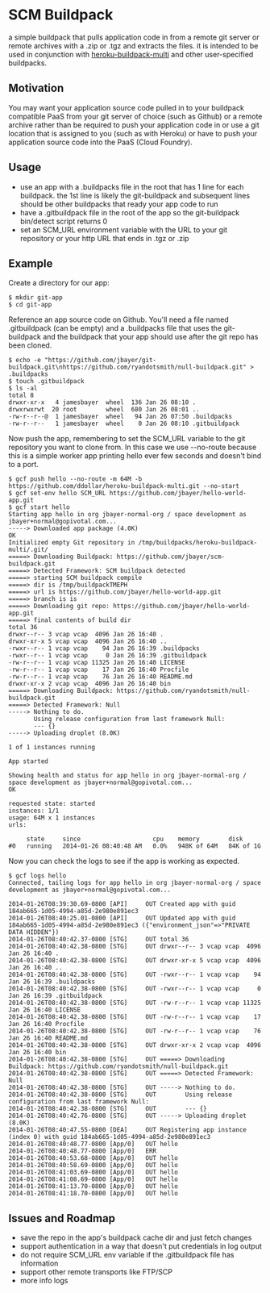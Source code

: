 # SCM Buildpack

a simple buildpack that pulls application code in from a remote git server or remote archives with a .zip or .tgz and extracts the files. it is intended to be used in conjunction with [heroku-buildpack-multi](https://github.com/ddollar/heroku-buildpack-multi#heroku-buildpack-multi) and other user-specified buildpacks. 

## Motivation

You may want your application source code pulled in to your buildpack compatible PaaS from your git server of choice (such as Github) or a remote archive rather than be required to push your application code in or use a git location that is assigned to you (such as with Heroku) or have to push your application source code into the PaaS (Cloud Foundry).

## Usage

* use an app with a .buildpacks file in the root that has 1 line for each buildpack. the 1st line is likely the git-buildpack and subsequent lines should be other buildpacks that ready your app code to run
* have a .gitbuildpack file in the root of the app so the git-buildpack bin/detect script returns 0
* set an SCM_URL environment variable with the URL to your git repository or your http URL that ends in .tgz or .zip

## Example

Create a directory for our app:

```
$ mkdir git-app
$ cd git-app
```

Reference an app source code on Github. You'll need a file named .gitbuildpack (can be empty) and a .buildpacks file that uses the git-buildpack and the buildpack that your app should use after the git repo has been cloned.

```
$ echo -e "https://github.com/jbayer/git-buildpack.git\nhttps://github.com/ryandotsmith/null-buildpack.git" > .buildpacks
$ touch .gitbuildpack
$ ls -al
total 8
drwxr-xr-x   4 jamesbayer  wheel  136 Jan 26 08:10 .
drwxrwxrwt  20 root        wheel  680 Jan 26 08:01 ..
-rw-r--r--@  1 jamesbayer  wheel   94 Jan 26 07:50 .buildpacks
-rw-r--r--   1 jamesbayer  wheel    0 Jan 26 08:10 .gitbuildpack
```

Now push the app, remembering to set the SCM_URL variable to the git repository you want to clone from. In this case we use --no-route because this is a simple worker app printing hello ever few seconds and doesn't bind to a port.

```
$ gcf push hello --no-route -m 64M -b https://github.com/ddollar/heroku-buildpack-multi.git --no-start
$ gcf set-env hello SCM_URL https://github.com/jbayer/hello-world-app.git
$ gcf start hello
Starting app hello in org jbayer-normal-org / space development as jbayer+normal@gopivotal.com...
-----> Downloaded app package (4.0K)
OK
Initialized empty Git repository in /tmp/buildpacks/heroku-buildpack-multi/.git/
=====> Downloading Buildpack: https://github.com/jbayer/scm-buildpack.git
=====> Detected Framework: SCM buildpack detected
=====> starting SCM buildpack compile
=====> dir is /tmp/buildpackTMEPH
=====> url is https://github.com/jbayer/hello-world-app.git
=====> branch is is
=====> Downloading git repo: https://github.com/jbayer/hello-world-app.git
=====> final contents of build dir
total 36
drwxr--r-- 3 vcap vcap  4096 Jan 26 16:40 .
drwxr-xr-x 5 vcap vcap  4096 Jan 26 16:40 ..
-rwxr--r-- 1 vcap vcap    94 Jan 26 16:39 .buildpacks
-rwxr--r-- 1 vcap vcap     0 Jan 26 16:39 .gitbuildpack
-rw-r--r-- 1 vcap vcap 11325 Jan 26 16:40 LICENSE
-rw-r--r-- 1 vcap vcap    17 Jan 26 16:40 Procfile
-rw-r--r-- 1 vcap vcap    76 Jan 26 16:40 README.md
drwxr-xr-x 2 vcap vcap  4096 Jan 26 16:40 bin
=====> Downloading Buildpack: https://github.com/ryandotsmith/null-buildpack.git
=====> Detected Framework: Null
-----> Nothing to do.
       Using release configuration from last framework Null:
       --- {}
-----> Uploading droplet (8.0K)

1 of 1 instances running

App started

Showing health and status for app hello in org jbayer-normal-org / space development as jbayer+normal@gopivotal.com...
OK

requested state: started
instances: 1/1
usage: 64M x 1 instances
urls:

     state     since                    cpu    memory        disk
#0   running   2014-01-26 08:40:48 AM   0.0%   948K of 64M   84K of 1G
```

Now you can check the logs to see if the app is working as expected.

```
$ gcf logs hello
Connected, tailing logs for app hello in org jbayer-normal-org / space development as jbayer+normal@gopivotal.com...

2014-01-26T08:39:30.69-0800 [API]     OUT Created app with guid 184ab665-1d05-4994-a85d-2e980e891ec3
2014-01-26T08:40:25.01-0800 [API]     OUT Updated app with guid 184ab665-1d05-4994-a85d-2e980e891ec3 ({"environment_json"=>"PRIVATE DATA HIDDEN"})
2014-01-26T08:40:42.37-0800 [STG]     OUT total 36
2014-01-26T08:40:42.38-0800 [STG]     OUT drwxr--r-- 3 vcap vcap  4096 Jan 26 16:40 .
2014-01-26T08:40:42.38-0800 [STG]     OUT drwxr-xr-x 5 vcap vcap  4096 Jan 26 16:40 ..
2014-01-26T08:40:42.38-0800 [STG]     OUT -rwxr--r-- 1 vcap vcap    94 Jan 26 16:39 .buildpacks
2014-01-26T08:40:42.38-0800 [STG]     OUT -rwxr--r-- 1 vcap vcap     0 Jan 26 16:39 .gitbuildpack
2014-01-26T08:40:42.38-0800 [STG]     OUT -rw-r--r-- 1 vcap vcap 11325 Jan 26 16:40 LICENSE
2014-01-26T08:40:42.38-0800 [STG]     OUT -rw-r--r-- 1 vcap vcap    17 Jan 26 16:40 Procfile
2014-01-26T08:40:42.38-0800 [STG]     OUT -rw-r--r-- 1 vcap vcap    76 Jan 26 16:40 README.md
2014-01-26T08:40:42.38-0800 [STG]     OUT drwxr-xr-x 2 vcap vcap  4096 Jan 26 16:40 bin
2014-01-26T08:40:42.38-0800 [STG]     OUT =====> Downloading Buildpack: https://github.com/ryandotsmith/null-buildpack.git
2014-01-26T08:40:42.38-0800 [STG]     OUT =====> Detected Framework: Null
2014-01-26T08:40:42.38-0800 [STG]     OUT -----> Nothing to do.
2014-01-26T08:40:42.38-0800 [STG]     OUT        Using release configuration from last framework Null:
2014-01-26T08:40:42.38-0800 [STG]     OUT        --- {}
2014-01-26T08:40:42.76-0800 [STG]     OUT -----> Uploading droplet (8.0K)
2014-01-26T08:40:47.55-0800 [DEA]     OUT Registering app instance (index 0) with guid 184ab665-1d05-4994-a85d-2e980e891ec3
2014-01-26T08:40:48.77-0800 [App/0]   OUT hello
2014-01-26T08:40:48.77-0800 [App/0]   ERR
2014-01-26T08:40:53.68-0800 [App/0]   OUT hello
2014-01-26T08:40:58.69-0800 [App/0]   OUT hello
2014-01-26T08:41:03.69-0800 [App/0]   OUT hello
2014-01-26T08:41:08.69-0800 [App/0]   OUT hello
2014-01-26T08:41:13.70-0800 [App/0]   OUT hello
2014-01-26T08:41:18.70-0800 [App/0]   OUT hello

```

## Issues and Roadmap

* save the repo in the app's buildpack cache dir and just fetch changes
* support authentication in a way that doesn't put credentials in log output 
* do not require SCM_URL env variable if the .gitbuildpack file has information
* support other remote transports like FTP/SCP
* more info logs

